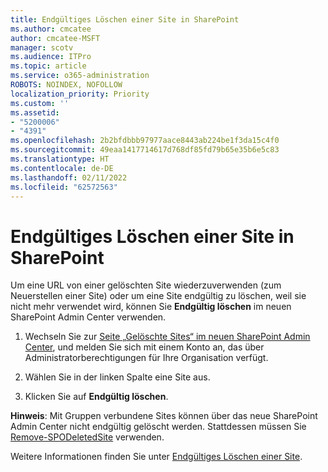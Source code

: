 ```yaml
---
title: Endgültiges Löschen einer Site in SharePoint
ms.author: cmcatee
author: cmcatee-MSFT
manager: scotv
ms.audience: ITPro
ms.topic: article
ms.service: o365-administration
ROBOTS: NOINDEX, NOFOLLOW
localization_priority: Priority
ms.custom: ''
ms.assetid:
- "5200006"
- "4391"
ms.openlocfilehash: 2b2bfdbbb97977aace8443ab224be1f3da15c4f0
ms.sourcegitcommit: 49eaa1417714617d768df85fd79b65e35b6e5c83
ms.translationtype: HT
ms.contentlocale: de-DE
ms.lasthandoff: 02/11/2022
ms.locfileid: "62572563"
---
```

# <a name="permanently-delete-a-site-in-sharepoint"></a>Endgültiges Löschen einer Site in SharePoint

Um eine URL von einer gelöschten Site wiederzuverwenden (zum Neuerstellen einer Site) oder um eine Site endgültig zu löschen, weil sie nicht mehr verwendet wird, können Sie **Endgültig löschen** im neuen SharePoint Admin Center verwenden. 

1. Wechseln Sie zur [Seite „Gelöschte Sites“ im neuen SharePoint Admin Center](https://admin.microsoft.com/sharepoint?page=recycleBin&modern=true), und melden Sie sich mit einem Konto an, das über Administratorberechtigungen für Ihre Organisation verfügt. 

2. Wählen Sie in der linken Spalte eine Site aus. 

3. Klicken Sie auf **Endgültig löschen**. 

**Hinweis**: Mit Gruppen verbundene Sites können über das neue SharePoint Admin Center nicht endgültig gelöscht werden. Stattdessen müssen Sie [Remove-SPODeletedSite](https://docs.microsoft.com/powershell/module/sharepoint-online/remove-spodeletedsite) verwenden.  

Weitere Informationen finden Sie unter [Endgültiges Löschen einer Site](https://docs.microsoft.com/sharepoint/delete-site-collection#permanently-delete-a-site). 
